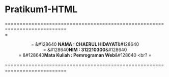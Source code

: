 # Pratikum1-HTML

===========================================================================<br>
=<p align="center">
= &#128640 <b>NAMA          :  CHAERUL HIDAYAT</b>&#128640 <br> 
=  &#128640<b>NIM           :  312210300</b>&#128640 <br>
= &#128640<b>Mata Kuliah   :  Pemrograman Web</b>&#128640 <br?
=</p>
===========================================================================<br><br>
